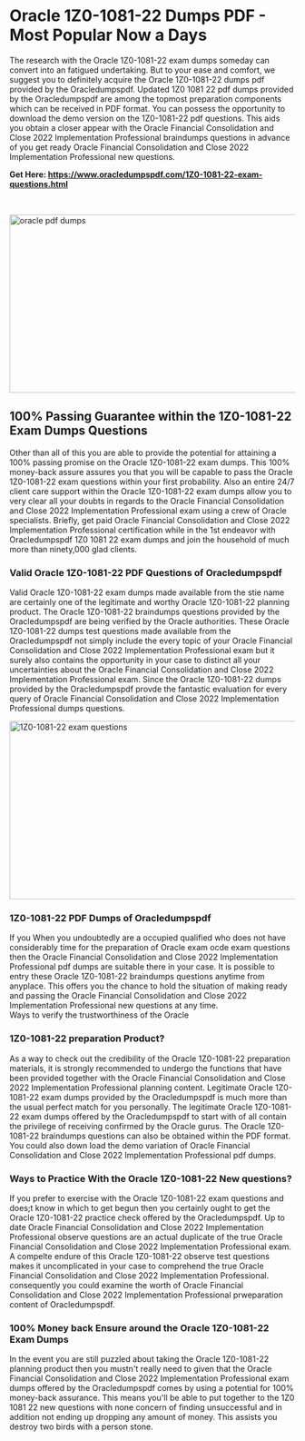 <h1>Oracle 1Z0-1081-22 Dumps PDF - Most Popular Now a Days</h1>
<p>The research with the Oracle 1Z0-1081-22 exam dumps someday can convert into an fatigued undertaking. But to your ease and comfort, we suggest you to definitely acquire the Oracle 1Z0-1081-22 dumps pdf provided by the Oracledumpspdf. Updated 1Z0 1081 22 pdf dumps provided by the Oracledumpspdf are among the topmost preparation components which can be received in PDF format. You can possess the opportunity to download the demo version on the 1Z0-1081-22 pdf questions. This aids you obtain a closer appear with the Oracle Financial Consolidation and Close 2022 Implementation Professional braindumps questions in advance of you get ready Oracle Financial Consolidation and Close 2022 Implementation Professional new questions.</p>
<p><strong>Get Here: <a href="https://www.oracledumpspdf.com/1Z0-1081-22-exam-questions.html">https://www.oracledumpspdf.com/1Z0-1081-22-exam-questions.html</a></strong></p>
<p>&nbsp;</p>
<p><span style="font-weight: 400;"><img style="display: block; margin-left: auto; margin-right: auto;" src="https://i.ibb.co/RCKYBmz/digital-marketing-Made-with-Poster-My-Wall.jpg" alt="oracle pdf dumps" width="850" height="314" /></span></p>
<h2><strong>100% Passing Guarantee within the 1Z0-1081-22 Exam Dumps Questions</strong></h2>
<p>Other than all of this you are able to provide the potential for attaining a 100% passing promise on the Oracle 1Z0-1081-22 exam dumps. This 100% money-back assure assures you that you will be capable to pass the Oracle 1Z0-1081-22 exam questions within your first probability. Also an entire 24/7 client care support within the Oracle 1Z0-1081-22 exam dumps allow you to very clear all your doubts in regards to the Oracle Financial Consolidation and Close 2022 Implementation Professional exam using a crew of Oracle specialists. Briefly, get paid Oracle Financial Consolidation and Close 2022 Implementation Professional certification while in the 1st endeavor with Oracledumpspdf 1Z0 1081 22 exam dumps and join the household of much more than ninety,000 glad clients.</p>
<h3><strong>Valid Oracle 1Z0-1081-22 PDF Questions of Oracledumpspdf</strong></h3>
<p>Valid Oracle 1Z0-1081-22 exam dumps made available from the stie name are certainly one of the legitimate and worthy Oracle 1Z0-1081-22 planning product. The Oracle 1Z0-1081-22 braindumps questions provided by the Oracledumpspdf are being verified by the Oracle authorities. These Oracle 1Z0-1081-22 dumps test questions made available from the Oracledumpspdf not simply include the every topic of your Oracle Financial Consolidation and Close 2022 Implementation Professional exam but it surely also contains the opportunity in your case to distinct all your uncertainties about the Oracle Financial Consolidation and Close 2022 Implementation Professional exam. Since the Oracle 1Z0-1081-22 dumps provided by the Oracledumpspdf provde the fantastic evaluation for every query of Oracle Financial Consolidation and Close 2022 Implementation Professional dumps questions.</p>
<p><a href="https://www.oracledumpspdf.com/1Z0-1081-22-exam-questions.html"><span style="font-weight: 400;"><img style="display: block; margin-left: auto; margin-right: auto;" src="https://i.ibb.co/zfVYYs0/Digital-Marketing-Agency-Made-with-Poster-My-Wall-1.jpg" alt="1Z0-1081-22 exam questions" width="850" height="314" /></span></a></p>
<h3><strong>1Z0-1081-22 PDF Dumps of Oracledumpspdf</strong></h3>
<p>If you When you undoubtedly are a occupied qualified who does not have considerably time for the preparation of Oracle exam ocde exam questions then the Oracle Financial Consolidation and Close 2022 Implementation Professional pdf dumps are suitable there in your case. It is possible to entry these Oracle 1Z0-1081-22 braindumps questions anytime from anyplace. This offers you the chance to hold the situation of making ready and passing the Oracle Financial Consolidation and Close 2022 Implementation Professional new questions at any time.<br />Ways to verify the trustworthiness of the Oracle</p>
<h3>1Z0-1081-22 preparation Product?</h3>
<p>As a way to check out the credibility of the Oracle 1Z0-1081-22 preparation materials, it is strongly recommended to undergo the functions that have been provided together with the Oracle Financial Consolidation and Close 2022 Implementation Professional planning content. Legitimate Oracle 1Z0-1081-22 exam dumps provided by the Oracledumpspdf is much more than the usual perfect match for you personally. The legitimate Oracle 1Z0-1081-22 exam dumps offered by the Oracledumpspdf to start with of all contain the privilege of receiving confirmed by the Oracle gurus. The Oracle 1Z0-1081-22 braindumps questions can also be obtained within the PDF format. You could also down load the demo variation of Oracle Financial Consolidation and Close 2022 Implementation Professional pdf dumps.</p>
<h3>Ways to Practice With the Oracle 1Z0-1081-22 New questions?</h3>
<p>If you prefer to exercise with the Oracle 1Z0-1081-22 exam questions and does;t know in which to get begun then you certainly ought to get the Oracle 1Z0-1081-22 practice check offered by the Oracledumpspdf. Up to date Oracle Financial Consolidation and Close 2022 Implementation Professional observe questions are an actual duplicate of the true Oracle Financial Consolidation and Close 2022 Implementation Professional exam. A compelte endure of this Oracle 1Z0-1081-22 observe test questions makes it uncomplicated in your case to comprehend the true Oracle Financial Consolidation and Close 2022 Implementation Professional. consequently you could examine the worth of Oracle Financial Consolidation and Close 2022 Implementation Professional prweparation content of Oracledumpspdf.</p>
<h3><strong>100% Money back Ensure around the Oracle 1Z0-1081-22 Exam Dumps</strong></h3>
<p>In the event you are still puzzled about taking the Oracle 1Z0-1081-22 planning product then you mustn't really need to given that the Oracle Financial Consolidation and Close 2022 Implementation Professional exam dumps offered by the Oracledumpspdf comes by using a potential for 100% money-back assurance. This means you'll be able to put together to the 1Z0 1081 22 new questions with none concern of finding unsuccessful and in addition not ending up dropping any amount of money. This assists you destroy two birds with a person stone.</p>

